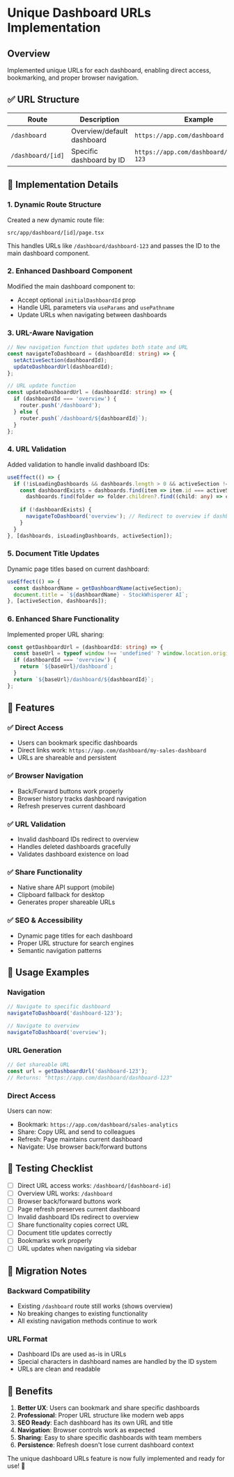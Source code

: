 # Unique Dashboard URLs Implementation

## Overview
Implemented unique URLs for each dashboard, enabling direct access, bookmarking, and proper browser navigation.

## ✅ **URL Structure**

| Route | Description | Example |
|-------|-------------|---------|
| `/dashboard` | Overview/default dashboard | `https://app.com/dashboard` |
| `/dashboard/[id]` | Specific dashboard by ID | `https://app.com/dashboard/dashboard-123` |

## 🔧 **Implementation Details**

### **1. Dynamic Route Structure**
Created a new dynamic route file:
```
src/app/dashboard/[id]/page.tsx
```

This handles URLs like `/dashboard/dashboard-123` and passes the ID to the main dashboard component.

### **2. Enhanced Dashboard Component**
Modified the main dashboard component to:
- Accept optional `initialDashboardId` prop
- Handle URL parameters via `useParams` and `usePathname`
- Update URLs when navigating between dashboards

### **3. URL-Aware Navigation**
```typescript
// New navigation function that updates both state and URL
const navigateToDashboard = (dashboardId: string) => {
  setActiveSection(dashboardId);
  updateDashboardUrl(dashboardId);
};

// URL update function
const updateDashboardUrl = (dashboardId: string) => {
  if (dashboardId === 'overview') {
    router.push('/dashboard');
  } else {
    router.push(`/dashboard/${dashboardId}`);
  }
};
```

### **4. URL Validation**
Added validation to handle invalid dashboard IDs:
```typescript
useEffect(() => {
  if (!isLoadingDashboards && dashboards.length > 0 && activeSection !== 'overview') {
    const dashboardExists = dashboards.find(item => item.id === activeSection) ||
      dashboards.find(folder => folder.children?.find((child: any) => child.id === activeSection));
    
    if (!dashboardExists) {
      navigateToDashboard('overview'); // Redirect to overview if dashboard not found
    }
  }
}, [dashboards, isLoadingDashboards, activeSection]);
```

### **5. Document Title Updates**
Dynamic page titles based on current dashboard:
```typescript
useEffect(() => {
  const dashboardName = getDashboardName(activeSection);
  document.title = `${dashboardName} - StockWhisperer AI`;
}, [activeSection, dashboards]);
```

### **6. Enhanced Share Functionality**
Implemented proper URL sharing:
```typescript
const getDashboardUrl = (dashboardId: string) => {
  const baseUrl = typeof window !== 'undefined' ? window.location.origin : '';
  if (dashboardId === 'overview') {
    return `${baseUrl}/dashboard`;
  }
  return `${baseUrl}/dashboard/${dashboardId}`;
};
```

## 🎯 **Features**

### **✅ Direct Access**
- Users can bookmark specific dashboards
- Direct links work: `https://app.com/dashboard/my-sales-dashboard`
- URLs are shareable and persistent

### **✅ Browser Navigation**
- Back/Forward buttons work properly
- Browser history tracks dashboard navigation
- Refresh preserves current dashboard

### **✅ URL Validation**
- Invalid dashboard IDs redirect to overview
- Handles deleted dashboards gracefully
- Validates dashboard existence on load

### **✅ Share Functionality**
- Native share API support (mobile)
- Clipboard fallback for desktop
- Generates proper shareable URLs

### **✅ SEO & Accessibility**
- Dynamic page titles for each dashboard
- Proper URL structure for search engines
- Semantic navigation patterns

## 🚀 **Usage Examples**

### **Navigation**
```typescript
// Navigate to specific dashboard
navigateToDashboard('dashboard-123');

// Navigate to overview
navigateToDashboard('overview');
```

### **URL Generation**
```typescript
// Get shareable URL
const url = getDashboardUrl('dashboard-123');
// Returns: "https://app.com/dashboard/dashboard-123"
```

### **Direct Access**
Users can now:
- Bookmark: `https://app.com/dashboard/sales-analytics`
- Share: Copy URL and send to colleagues
- Refresh: Page maintains current dashboard
- Navigate: Use browser back/forward buttons

## 🧪 **Testing Checklist**

- [ ] Direct URL access works: `/dashboard/[dashboard-id]`
- [ ] Overview URL works: `/dashboard`
- [ ] Browser back/forward buttons work
- [ ] Page refresh preserves current dashboard
- [ ] Invalid dashboard IDs redirect to overview
- [ ] Share functionality copies correct URL
- [ ] Document title updates correctly
- [ ] Bookmarks work properly
- [ ] URL updates when navigating via sidebar

## 🔄 **Migration Notes**

### **Backward Compatibility**
- Existing `/dashboard` route still works (shows overview)
- No breaking changes to existing functionality
- All existing navigation methods continue to work

### **URL Format**
- Dashboard IDs are used as-is in URLs
- Special characters in dashboard names are handled by the ID system
- URLs are clean and readable

## 🎉 **Benefits**

1. **Better UX**: Users can bookmark and share specific dashboards
2. **Professional**: Proper URL structure like modern web apps
3. **SEO Ready**: Each dashboard has its own URL and title
4. **Navigation**: Browser controls work as expected
5. **Sharing**: Easy to share specific dashboards with team members
6. **Persistence**: Refresh doesn't lose current dashboard context

The unique dashboard URLs feature is now fully implemented and ready for use! 🚀
